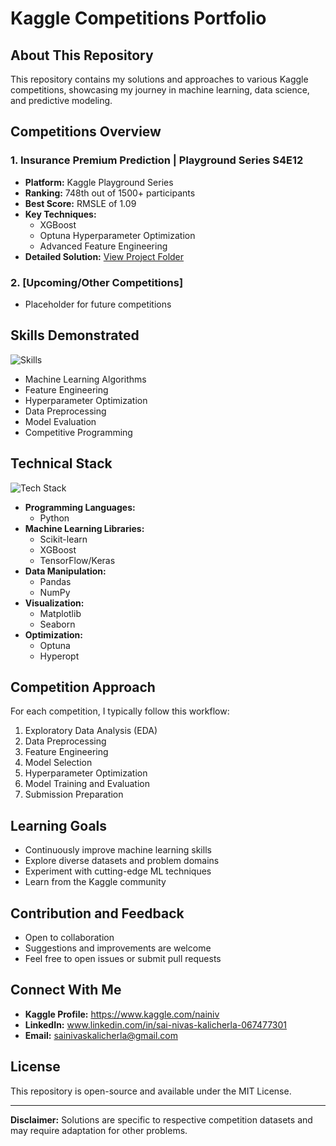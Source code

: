 # Kaggle Competitions Portfolio

## About This Repository
This repository contains my solutions and approaches to various Kaggle competitions, showcasing my journey in machine learning, data science, and predictive modeling.

## Competitions Overview

### 1. Insurance Premium Prediction | Playground Series S4E12
- **Platform:** Kaggle Playground Series
- **Ranking:** 748th out of 1500+ participants
- **Best Score:** RMSLE of 1.09
- **Key Techniques:** 
  - XGBoost
  - Optuna Hyperparameter Optimization
  - Advanced Feature Engineering
- **Detailed Solution:** [View Project Folder](playground-series-s4e12-insurance-premium/)

### 2. [Upcoming/Other Competitions]
- Placeholder for future competitions

## Skills Demonstrated
![Skills](https://img.shields.io/badge/Skills-Machine%20Learning%20%7C%20Data%20Science%20%7C%20Predictive%20Modeling-blue)

- Machine Learning Algorithms
- Feature Engineering
- Hyperparameter Optimization
- Data Preprocessing
- Model Evaluation
- Competitive Programming

## Technical Stack
![Tech Stack](https://img.shields.io/badge/Tech%20Stack-Python%20%7C%20Pandas%20%7C%20NumPy%20%7C%20Scikit--learn%20%7C%20XGBoost%20%7C%20TensorFlow-green)

- **Programming Languages:** 
  - Python
- **Machine Learning Libraries:**
  - Scikit-learn
  - XGBoost
  - TensorFlow/Keras
- **Data Manipulation:**
  - Pandas
  - NumPy
- **Visualization:**
  - Matplotlib
  - Seaborn
- **Optimization:**
  - Optuna
  - Hyperopt

## Competition Approach
For each competition, I typically follow this workflow:
1. Exploratory Data Analysis (EDA)
2. Data Preprocessing
3. Feature Engineering
4. Model Selection
5. Hyperparameter Optimization
6. Model Training and Evaluation
7. Submission Preparation

## Learning Goals
- Continuously improve machine learning skills
- Explore diverse datasets and problem domains
- Experiment with cutting-edge ML techniques
- Learn from the Kaggle community

## Contribution and Feedback
- Open to collaboration
- Suggestions and improvements are welcome
- Feel free to open issues or submit pull requests

## Connect With Me
- **Kaggle Profile:** https://www.kaggle.com/nainiv
- **LinkedIn:** www.linkedin.com/in/sai-nivas-kalicherla-067477301
- **Email:** sainivaskalicherla@gmail.com

## License
This repository is open-source and available under the MIT License.

---

**Disclaimer:** Solutions are specific to respective competition datasets and may require adaptation for other problems.
